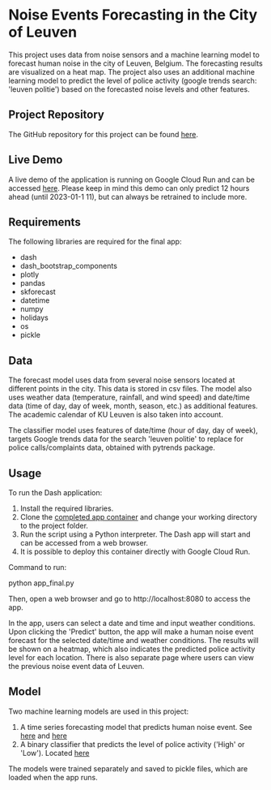# Noise Events Forecasting in the City of Leuven

This project uses data from noise sensors and a machine learning model to forecast human noise in the city of Leuven, Belgium. The forecasting results are visualized on a heat map. The project also uses an additional machine learning model to predict the level of police activity (google trends search: 'leuven politie') based on the forecasted noise levels and other features.

## Project Repository

The GitHub repository for this project can be found [here](https://github.com/uac35/MDA).

## Live Demo

A live demo of the application is running on Google Cloud Run and can be accessed [here](https://dash-mdamal-g6oxupb6zq-lz.a.run.app/). Please keep in mind this demo can only predict 12 hours ahead (until 2023-01-1 11), but can always be retrained to include more.

## Requirements

The following libraries are required for the final app:

- dash
- dash_bootstrap_components
- plotly
- pandas
- skforecast
- datetime
- numpy
- holidays
- os
- pickle

## Data

The forecast model uses data from several noise sensors located at different points in the city. This data is stored in csv files. The model also uses weather data (temperature, rainfall, and wind speed) and date/time data (time of day, day of week, month, season, etc.) as additional features. The academic calendar of KU Leuven is also taken into account.

The classifier model uses features of date/time (hour of day, day of week), targets Google trends data for the search 'leuven politie' to replace for police calls/complaints data, obtained with pytrends package.

## Usage

To run the Dash application:

1. Install the required libraries.
2. Clone the [completed app container](https://github.com/uac35/MDA/tree/main/app_final) and change your working directory to the project folder.
3. Run the script using a Python interpreter. The Dash app will start and can be accessed from a web browser.
4. It is possible to deploy this container directly with Google Cloud Run.

Command to run:

python app_final.py

Then, open a web browser and go to http://localhost:8080 to access the app.

In the app, users can select a date and time and input weather conditions. Upon clicking the 'Predict' button, the app will make a human noise event forecast for the selected date/time and weather conditions. The results will be shown on a heatmap, which also indicates the predicted police activity level for each location. There is also separate page where users can view the previous noise event data of Leuven.

## Model

Two machine learning models are used in this project:

1. A time series forecasting model that predicts human noise event. See [here](https://github.com/uac35/MDA/tree/Forecast/MDA/notebooks) and [here](https://github.com/uac35/MDA/tree/Forecast/MDA/models/forecasters)
2. A binary classifier that predicts the level of police activity ('High' or 'Low'). Located [here](https://github.com/uac35/MDA/tree/main/MDA/models/Classifier)

The models were trained separately and saved to pickle files, which are loaded when the app runs.
